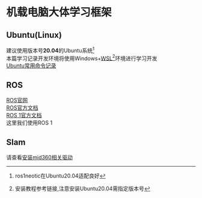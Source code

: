 # 机载电脑大体学习框架
## Ubuntu(Linux)
建议使用版本号**20.04**的Ubuntu系统[^1]  
本篇学习记录开发环境将使用Windows+[WSL](https://learn.microsoft.com/zh-cn/windows/wsl/install)[^2]环境进行学习开发  
[Ubuntu常用命令记录](/机载电脑/Ubuntu常用命令.md)
## ROS
[ROS官网](https://www.ros.org/)  
[ROS官方文档](https://docs.ros.org/)  
[ROS 1官方文档](https://wiki.ros.org/noetic)  
这里我们使用ROS 1  
## Slam
请查看[安装mid360相关驱动](/机载电脑/7.安装mid360相关驱动.md)  

[^1]:ros1neotic在Ubuntu20.04适配良好
[^2]:安装教程参考链接,注意安装Ubuntu20.04需指定版本号

